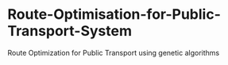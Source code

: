 # Route-Optimisation-for-Public-Transport-System
Route Optimization for Public Transport using genetic algorithms
